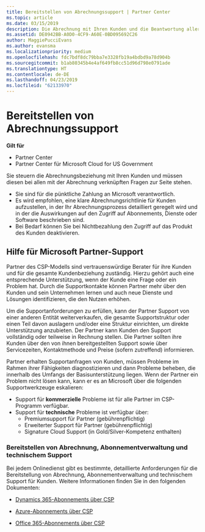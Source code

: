 ```yaml
---
title: Bereitstellen von Abrechnungssupport | Partner Center
ms.topic: article
ms.date: 03/15/2019
description: Die Abrechnung mit Ihren Kunden und die Beantwortung aller Fragen zu Abrechnungen liegen in Ihrer Verantwortung.
ms.assetid: DE0942BB-A0D0-4CF9-A60E-0BD095692C26
author: MaggiePucciEvans
ms.author: evansma
ms.localizationpriority: medium
ms.openlocfilehash: fdc7bdf8dc79bba7e3328fb19a4bdbd9a78d904b
ms.sourcegitcommit: b1ab80345b4e4af649fb8cc51d96d798e0791ade
ms.translationtype: HT
ms.contentlocale: de-DE
ms.lasthandoff: 04/23/2019
ms.locfileid: "62133970"
---
```

# <a name="provide-billing-support"></a>Bereitstellen von Abrechnungssupport

**Gilt für**

-  Partner Center
-  Partner Center für Microsoft Cloud for US Government


Sie steuern die Abrechnungsbeziehung mit Ihren Kunden und müssen diesen bei allen mit der Abrechnung verknüpften Fragen zur Seite stehen.

-   Sie sind für die pünktliche Zahlung an Microsoft verantwortlich.
-   Es wird empfohlen, eine klare Abrechnungsrichtlinie für Kunden aufzustellen, in der Ihr Abrechnungsprozess detailliert geregelt wird und in der die Auswirkungen auf den Zugriff auf Abonnements, Dienste oder Software beschrieben sind.
-   Bei Bedarf können Sie bei Nichtbezahlung den Zugriff auf das Produkt des Kunden deaktivieren.

## <a name="microsoft-partner-support-guidance"></a>Hilfe für Microsoft Partner-Support

Partner des CSP-Modells sind vertrauenswürdige Berater für ihre Kunden und für die gesamte Kundenbeziehung zuständig. Hierzu gehört auch eine entsprechende Unterstützung, wenn der Kunde eine Frage oder ein Problem hat. Durch die Supportkontakte können Partner mehr über den Kunden und sein Unternehmen lernen und auch neue Dienste und Lösungen identifizieren, die den Nutzen erhöhen.

Um die Supportanforderungen zu erfüllen, kann der Partner Support von einer anderen Entität weiterverkaufen, die gesamte Supportstruktur oder einen Teil davon auslagern und/oder eine Struktur einrichten, um direkte Unterstützung anzubieten.  Der Partner kann Kunden den Support vollständig oder teilweise in Rechnung stellen. Die Partner sollten ihre Kunden über den von ihnen bereitgestellten Support sowie über Servicezeiten, Kontaktmethode und Preise (sofern zutreffend) informieren. 

Partner erhalten Supportanfragen von Kunden, müssen Probleme im Rahmen ihrer Fähigkeiten diagnostizieren und dann Probleme beheben, die innerhalb des Umfangs der Basisunterstützung liegen. Wenn der Partner ein Problem nicht lösen kann, kann er es an Microsoft über die folgenden Supportwerkzeuge eskalieren:

- Support für **kommerzielle** Probleme ist für alle Partner im CSP-Programm verfügbar.
-   Support für **technische** Probleme ist verfügbar über:
    -   Premiumsupport für Partner (gebührenpflichtig)
    -   Erweiterter Support für Partner (gebührenpflichtig)
    -   Signature Cloud Support (in Gold/Silver-Kompetenz enthalten)

### <a name="providing-billing-subscription-management-and-technical-support"></a>Bereitstellen von Abrechnung, Abonnementverwaltung und technischem Support 

Bei jedem Onlinedienst gibt es bestimmte, detaillierte Anforderungen für die Bereitstellung von Abrechnung, Abonnementverwaltung und technischem Support für Kunden. Weitere Informationen finden Sie in den folgenden Dokumenten:

-   [Dynamics 365-Abonnements über CSP](https://www.microsoftpartnercommunity.com/t5/CSP/Microsoft-Partner-Support-Guidance/m-p/5262#M30)

-   [Azure-Abonnements über CSP](https://www.microsoftpartnercommunity.com/t5/CSP/Microsoft-Partner-Support-Guidance/m-p/5263#M31)

-   [Office 365-Abonnements über CSP](https://www.microsoftpartnercommunity.com/t5/CSP/Microsoft-Partner-Support-Guidance/m-p/5264#M32)
 

